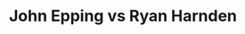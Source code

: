 ---
title: John Epping vs Ryan Harnden
player1:
  name: Epping, John
  percent: 76
  wins: 0
  losses: 1
player2:
  name: Harnden, Ryan
  percent: 85
  wins: 1
  losses: 0
games:
- player1:
    team: 'ON'
    position: Fourth
    percent: 76
    win: 0
    loss: 1
  player2:
    team: 'NO'
    position: Lead
    percent: 85
    win: 1
    loss: 0
  event: Brier
  year: 2018
  draw: Round Robin(1)
  score: NO 4 - ON 3
- player1:
    team: EPP
    position: Fourth
    percent: 72
    win: 0
    loss: 1
  player2:
    team: JAC
    position: Lead
    percent: 86
    win: 1
    loss: 0
  event: Trials (Men)
  year: 2013
  draw: Round Robin(14)
  score: EPP 4 - JAC 7
- player1:
    team: Eppi
    position: Fourth
    percent: 91
    win: 1
    loss: 0
  player2:
    team: Jaco
    position: Second
    percent: 75
    win: 0
    loss: 1
  event: Trials (Men)
  year: 2017
  draw: Round Robin(19)
  score: Jaco 2 - Eppi 7
---